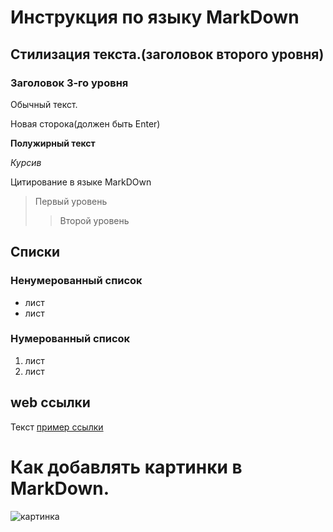 # Инструкция по языку MarkDown

## Стилизация текста.(заголовок второго уровня)
### Заголовок 3-го уровня

Обычный текст.

Новая сторока(должен быть Enter)

**Полужирный текст**

*Курсив*

Цитирование в языке MarkDOwn
> Первый уровень
>> Второй уровень

## Списки
### Ненумерованный список
* лист
* лист

### Нумерованный список
1. лист
2. лист

## web ссылки
Текст [пример ссылки](https://gb.ru/lessons/426436 "Всплывающая подсказка")

# Как добавлять картинки в MarkDown.
![картинка](markDown.png)



